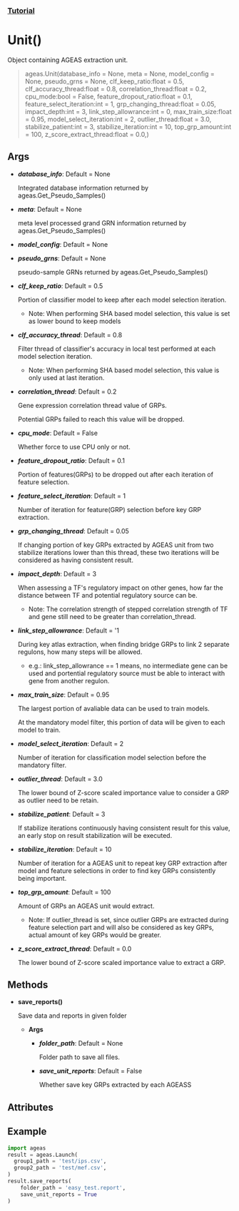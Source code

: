 ### [Tutorial](https://nkmtmsys.github.io/Ageas/tutorial)


# Unit()
Object containing AGEAS extraction unit.

> ageas.Unit(database_info = None, meta = None, model_config = None, pseudo_grns = None, clf_keep_ratio:float = 0.5, clf_accuracy_thread:float = 0.8, correlation_thread:float = 0.2, cpu_mode:bool = False, feature_dropout_ratio:float = 0.1, feature_select_iteration:int = 1, grp_changing_thread:float = 0.05, impact_depth:int = 3, link_step_allowrance:int = 0, max_train_size:float = 0.95, model_select_iteration:int = 2, outlier_thread:float = 3.0, stabilize_patient:int = 3, stabilize_iteration:int = 10, top_grp_amount:int = 100, z_score_extract_thread:float = 0.0,)


## **Args**

+ **_database_info_**: Default = None

    Integrated database information returned by ageas.Get_Pseudo_Samples()


+ **_meta_**: Default = None

    meta level processed grand GRN information returned by ageas.Get_Pseudo_Samples()


+ **_model_config_**: Default = None




+ **_pseudo_grns_**: Default = None

    pseudo-sample GRNs returned by ageas.Get_Pseudo_Samples()


+ **_clf_keep_ratio_**: Default = 0.5

    Portion of classifier model to keep after each model selection iteration.
    + Note: When performing SHA based model selection, this value is set as lower bound to keep models

+ **_clf_accuracy_thread_**: Default = 0.8

    Filter thread of classifier's accuracy in local test performed at each model selection iteration.
    + Note: When performing SHA based model selection, this value is only used at last iteration.


+ **_correlation_thread_**: Default = 0.2

    Gene expression correlation thread value of GRPs.

    Potential GRPs failed to reach this value will be dropped.


+ **_cpu_mode_**: Default = False

    Whether force to use CPU only or not.

+ **_feature_dropout_ratio_**: Default = 0.1

    Portion of features(GRPs) to be dropped out after each iteration of feature selection.

+ **_feature_select_iteration_**: Default = 1

    Number of iteration for feature(GRP) selection before key GRP extraction.

+ **_grp_changing_thread_**: Default = 0.05

    If changing portion of key GRPs extracted by AGEAS unit from two stabilize iterations lower than this thread, these two iterations will be considered as having consistent result.

+ **_impact_depth_**: Default = 3

    When assessing a TF's regulatory impact on other genes, how far the distance between TF and potential regulatory source can be.
    + Note: The correlation strength of stepped correlation strength of TF and gene still need to be greater than correlation_thread.

+ **_link_step_allowrance_**: Default = '1

    During key atlas extraction, when finding bridge GRPs to link 2 separate regulons, how many steps will be allowed.
    + e.g.: link_step_allowrance == 1 means, no intermediate gene can be used and portential regulatory source must be able to interact with gene from another regulon.

+ **_max_train_size_**: Default = 0.95

    The largest portion of avaliable data can be used to train models.

    At the mandatory model filter, this portion of data will be given to each model to train.

+ **_model_select_iteration_**: Default = 2

    Number of iteration for classification model selection before the mandatory filter.

+ **_outlier_thread_**: Default = 3.0

    The lower bound of Z-score scaled importance value to consider a GRP as outlier need to be retain.

+ **_stabilize_patient_**: Default = 3

    If stabilize iterations continuously having consistent result for this value, an early stop on result stabilization will be executed.

+ **_stabilize_iteration_**: Default = 10

    Number of iteration for a AGEAS unit to repeat key GRP extraction after model and feature selections in order to find key GRPs consistently being important.

+ **_top_grp_amount_**: Default = 100

    Amount of GRPs an AGEAS unit would extract.
    + Note: If outlier_thread is set, since outlier GRPs are extracted during feature selection part and will also be considered as key GRPs, actual amount of key GRPs would be greater.

+ **_z_score_extract_thread_**: Default = 0.0

    The lower bound of Z-score scaled importance value to extract a GRP.


## **Methods**


+ **save_reports()**

  Save data and reports in given folder

  + **Args**

    + **_folder_path_**: Default = None

        Folder path to save all files.


    + **_save_unit_reports_**: Default = False

        Whether save key GRPs extracted by each AGEASS


## **Attributes**



## **Example**
```python
import ageas
result = ageas.Launch(
  group1_path = 'test/ips.csv',
  group2_path = 'test/mef.csv',
)
result.save_reports(
	folder_path = 'easy_test.report',
	save_unit_reports = True
)
```

